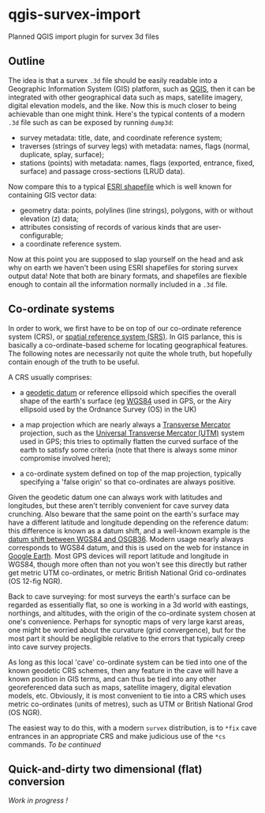 # qgis-survex-import
Planned QGIS import plugin for survex 3d files

## Outline

The idea is that a survex `.3d` file should be easily readable into a
Geographic Information System (GIS) platform, such as
[QGIS](http://www.qgis.org/ "QGIS website"), then it can be integrated
with other geographical data such as maps, satellite imagery, digital
elevation models, and the like.  Now this is much closer to being
achievable than one might think.  Here's the typical contents of a
modern `.3d` file such as can be exposed by running `dump3d`:

* survey metadata: title, date, and coordinate reference system;
* traverses (strings of survey legs) with metadata: names,
  flags (normal, duplicate, splay, surface);
* stations (points) with metadata: names, flags (exported, entrance,
  fixed, surface) and passage cross-sections (LRUD data).

Now compare this to a typical
[ESRI shapefile](https://en.wikipedia.org/wiki/Shapefile "wikipedia")
which is well known for containing GIS vector data:

* geometry data: points, polylines (line strings), polygons, with or
  without elevation (z) data;
* attributes consisting of records of various kinds that are user-configurable;
* a coordinate reference system.

Now at this point you are supposed to slap yourself on the head and
ask why on earth we haven't been using ESRI shapefiles for storing
survex output data!  Note that both are binary formats, and shapefiles
are flexible enough to contain all the information normally included
in a `.3d` file. 

## Co-ordinate systems

In order to work, we first have to be on top of our co-ordinate
reference system (CRS), or [spatial reference system (SRS)](https://en.wikipedia.org/wiki/Spatial_reference_system "wikipedia").  In GIS parlance, this is basically a co-ordinate-based
scheme for locating geographical features.  The following notes are
necessarily not quite the whole truth, but hopefully contain enough of
the truth to be useful.

A CRS usually comprises:

* a [geodetic datum](https://en.wikipedia.org/wiki/Geodetic_datum "wikipedia") or reference ellipsoid which specifies the overall
  shape of the earth's surface (eg [WGS84](https://en.wikipedia.org/wiki/World_Geodetic_System "wikipedia") used in GPS, or the Airy
  ellipsoid used by the Ordnance Survey (OS) in the UK)

* a map projection which are nearly always a [Transverse Mercator](https://en.wikipedia.org/wiki/Transverse_Mercator_projection "wikipedia") projection, such
  as the [Universal Transverse Mercator (UTM)](https://en.wikipedia.org/wiki/Universal_Transverse_Mercator_coordinate_system "wikipedia") system used in GPS; this
  tries to optimally flatten the curved surface of the earth to
  satisfy some criteria (note that there is always some minor compromise
  involved here);

* a co-ordinate system defined on top of the map projection,
  typically specifying a 'false origin' so that co-ordinates are always
  positive.

Given the geodetic datum one can always work with latitudes and
longitudes, but these aren't terribly convenient for cave survey data
crunching.  Also beware that the same point on the earth's surface may
have a different latitude and longitude depending on the reference
datum: this difference is known as a datum shift, and a well-known
example is the [datum shift between WGS84 and OSGB36](https://en.wikipedia.org/wiki/Ordnance_Survey_National_Grid "wikipedia").  Modern usage
nearly always corresponds to WGS84 datum, and this is used on the web
for instance in [Google Earth](https://en.wikipedia.org/wiki/Google_Earth "wikipedia").
Most GPS devices will report latitude and longitude in WGS84, though
more often than not you won't see this directly but rather get metric
UTM co-ordinates, or metric British National Grid co-ordinates (OS
12-fig NGR).

Back to cave surveying: for most surveys the earth's surface can be
regarded as essentially flat, so one is working in a 3d world with
eastings, northings, and altitudes, with the origin of the co-ordinate
system chosen at one's convenience.  Perhaps for synoptic maps of very
large karst areas, one might be worried about the curvature (grid
convergence), but for the most part it should be negligible relative
to the errors that typically creep into cave survey projects.

As long as this local 'cave' co-ordinate system can be tied into one
of the known geodetic CRS schemes, then any feature in the cave will
have a known position in GIS terms, and can thus be tied into any
other georeferenced data such as maps, satellite imagery, digital
elevation models, etc.  Obviously, it is most convenient to tie into a
CRS which uses metric co-ordinates (units of metres), such as UTM or
British National Grod (OS NGR).

The easiest way to do this, with a modern `survex` distribution, is
to `*fix` cave entrances in an appropriate CRS and make judicious use of
the `*cs` commands. _To be continued_

## Quick-and-dirty two dimensional (flat) conversion

_Work in progress !_
